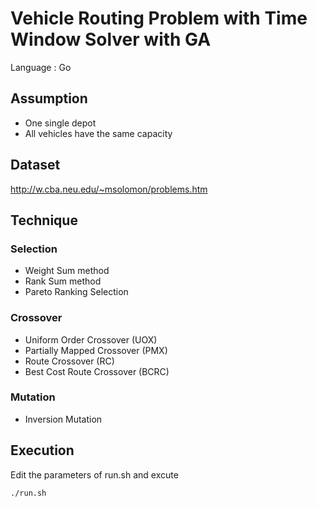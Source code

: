 # Vehicle Routing Problem with Time Window Solver with GA

Language : Go

## Assumption

- One single depot
- All vehicles have the same capacity

## Dataset

http://w.cba.neu.edu/~msolomon/problems.htm

## Technique

### Selection
- Weight Sum method
- Rank Sum method
- Pareto Ranking Selection

### Crossover

- Uniform Order Crossover (UOX)
- Partially Mapped Crossover (PMX)
- Route Crossover (RC)
- Best Cost Route Crossover (BCRC)

### Mutation

- Inversion Mutation

## Execution

Edit the parameters of run.sh and excute
```
./run.sh
```
